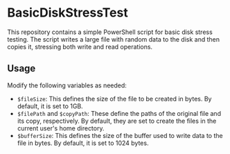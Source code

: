 # BasicDiskStressTest

This repository contains a simple PowerShell script for basic disk stress testing. The script writes a large file with random data to the disk and then copies it, stressing both write and read operations.

## Usage

Modify the following variables as needed:
   - `$fileSize`: This defines the size of the file to be created in bytes. By default, it is set to 1GB.
   - `$filePath` and `$copyPath`: These define the paths of the original file and its copy, respectively. By default, they are set to create the files in the current user's home directory.
   - `$bufferSize`: This defines the size of the buffer used to write data to the file in bytes. By default, it is set to 1024 bytes.
